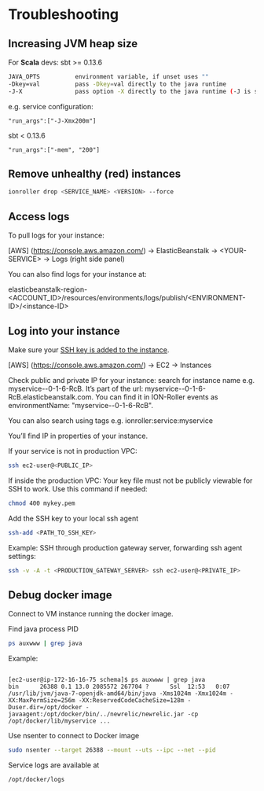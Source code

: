 # Troubleshooting
## Increasing JVM heap size
For **Scala** devs: sbt >= 0.13.6
```bash
JAVA_OPTS          environment variable, if unset uses ""
-Dkey=val          pass -Dkey=val directly to the java runtime
-J-X               pass option -X directly to the java runtime (-J is stripped)
```
e.g. service configuration:
<pre><code>"run_args":["-J-Xmx200m"]</code></pre>
sbt < 0.13.6
<pre><code>"run_args":["-mem", "200"]</code></pre>

## Remove unhealthy (red) instances
```bash
ionroller drop <SERVICE_NAME> <VERSION> --force
```

## Access logs
To pull logs for your instance:

[AWS] (https://console.aws.amazon.com/) -> ElasticBeanstalk -> \<YOUR-SERVICE\> -> Logs (right side panel)

You can also find logs for your instance at:

elasticbeanstalk-region-\<ACCOUNT_ID\>/resources/environments/logs/publish/\<ENVIRONMENT-ID\>/\<instance-ID\>

## Log into your instance
Make sure your [SSH key is added to the instance](deployingServices.md#create-ssh-keys-to-enable-logging-in-to-the-amazon-ec2-instances).

[AWS] (https://console.aws.amazon.com/) -> EC2 -> Instances

Check public and private IP for your instance: search for instance name e.g. myservice--0-1-6-RcB. It’s part of the url: myservice--0-1-6-RcB.elasticbeanstalk.com. You can find it in ION-Roller events as environmentName: "myservice--0-1-6-RcB".


You can also search using tags e.g. ionroller:service:myservice


You’ll find IP in properties of your instance.

If your service is not in production VPC:
```bash
ssh ec2-user@<PUBLIC_IP>
```

If inside the production VPC:
Your key file must not be publicly viewable for SSH to work. Use this command if needed:
```bash
chmod 400 mykey.pem
```
Add the SSH key to your local ssh agent
```bash
ssh-add <PATH_TO_SSH_KEY>
```

Example: SSH through production gateway server, forwarding ssh agent settings:
```bash
ssh -v -A -t <PRODUCTION_GATEWAY_SERVER> ssh ec2-user@<PRIVATE_IP>
```

## Debug docker image
Connect to VM instance running the docker image.

Find java process PID
```bash
ps auxwww | grep java
```
Example:
<pre><code>
[ec2-user@ip-172-16-16-75 schema]$ ps auxwww | grep java
bin      26388 0.1 13.0 2085572 267704 ?      Ssl  12:53   0:07 /usr/lib/jvm/java-7-openjdk-amd64/bin/java -Xms1024m -Xmx1024m -XX:MaxPermSize=256m -XX:ReservedCodeCacheSize=128m -Duser.dir=/opt/docker -javaagent:/opt/docker/bin/../newrelic/newrelic.jar -cp /opt/docker/lib/myservice ...
</code></pre>
Use nsenter to connect to Docker image
```bash
sudo nsenter --target 26388 --mount --uts --ipc --net --pid
```
Service logs are available at
```bash
/opt/docker/logs
```
